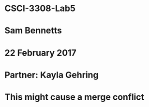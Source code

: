 # CSCI-3308-Lab5
# Sam Bennetts
# 22 February 2017
# Partner: Kayla Gehring
# This might cause a merge conflict
